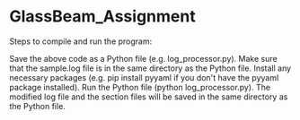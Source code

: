 # GlassBeam_Assignment

Steps to compile and run the program:

Save the above code as a Python file (e.g. log_processor.py).
Make sure that the sample.log file is in the same directory as the Python file.
Install any necessary packages (e.g. pip install pyyaml if you don't have the pyyaml package installed).
Run the Python file (python log_processor.py).
The modified log file and the section files will be saved in the same directory as the Python file.
